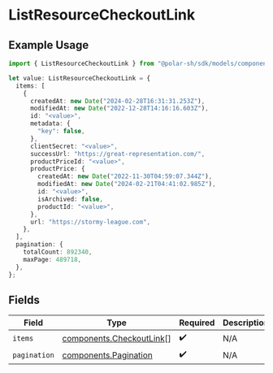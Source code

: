 # ListResourceCheckoutLink

## Example Usage

```typescript
import { ListResourceCheckoutLink } from "@polar-sh/sdk/models/components";

let value: ListResourceCheckoutLink = {
  items: [
    {
      createdAt: new Date("2024-02-28T16:31:31.253Z"),
      modifiedAt: new Date("2022-12-28T14:16:16.603Z"),
      id: "<value>",
      metadata: {
        "key": false,
      },
      clientSecret: "<value>",
      successUrl: "https://great-representation.com/",
      productPriceId: "<value>",
      productPrice: {
        createdAt: new Date("2022-11-30T04:59:07.344Z"),
        modifiedAt: new Date("2024-02-21T04:41:02.985Z"),
        id: "<value>",
        isArchived: false,
        productId: "<value>",
      },
      url: "https://stormy-league.com",
    },
  ],
  pagination: {
    totalCount: 892340,
    maxPage: 489718,
  },
};
```

## Fields

| Field                                                                | Type                                                                 | Required                                                             | Description                                                          |
| -------------------------------------------------------------------- | -------------------------------------------------------------------- | -------------------------------------------------------------------- | -------------------------------------------------------------------- |
| `items`                                                              | [components.CheckoutLink](../../models/components/checkoutlink.md)[] | :heavy_check_mark:                                                   | N/A                                                                  |
| `pagination`                                                         | [components.Pagination](../../models/components/pagination.md)       | :heavy_check_mark:                                                   | N/A                                                                  |